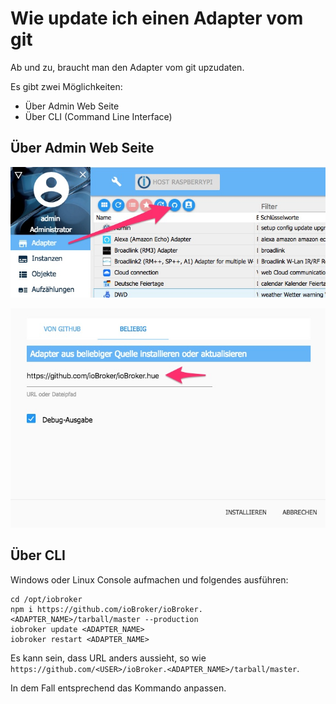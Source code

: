 # Wie update ich einen Adapter vom git
Ab und zu, braucht man den Adapter vom git upzudaten. 

Es gibt zwei Möglichkeiten:
- Über Admin Web Seite
- Über CLI (Command Line Interface) 

## Über Admin Web Seite

![Screenshot](img/005-de-how%20to%20update%20adapter%20from%20git-01.jpg)

![Screenshot](img/005-de-how%20to%20update%20adapter%20from%20git-02.jpg)

## Über CLI
Windows oder Linux Console aufmachen und folgendes ausführen:

```
cd /opt/iobroker
npm i https://github.com/ioBroker/ioBroker.<ADAPTER_NAME>/tarball/master --production
iobroker update <ADAPTER_NAME>
iobroker restart <ADAPTER_NAME>
```

Es kann sein, dass URL anders aussieht, so wie ```https://github.com/<USER>/ioBroker.<ADAPTER_NAME>/tarball/master```. 

In dem Fall entsprechend das Kommando anpassen.

